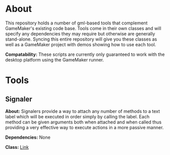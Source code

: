 # About

This repository holds a number of gml-based tools that complement GameMaker's existing code base. Tools come in their own classes and will specify any dependencies they may require but otherwise are generally stand-alone. Syncing this entire repository will give you these classes as well as a GameMaker project with demos showing how to use each tool.

**Compatability:** These scripts are currently only guaranteed to work with the desktop platform using the GameMaker runner.

# Tools

## Signaler

**About:** Signalers provide a way to attach any number of methods to a text label which will be executed in order simply by calling the label. Each method can be given arguments both when attached and when called thus providing a very effective way to execute actions in a more passive manner.

**Dependencies:** None

**Class:** [Link](scripts/scr_signals/scr_signals.gml)
